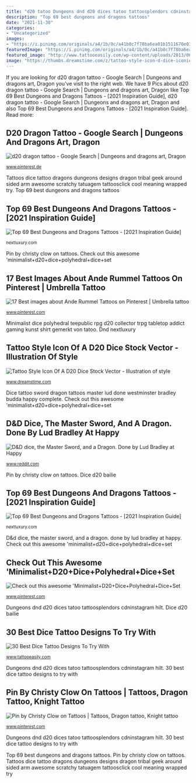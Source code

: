 ```yaml
---
title: "d20 tatoo Dungeons dnd d20 dices tatoo tattoosplendors cdninstagram hilt"
description: "Top 69 best dungeons and dragons tattoos"
date: "2021-11-30"
categories:
- "Uncategorized"
images:
- "https://i.pinimg.com/originals/a4/1b/0c/a41b0c7f78ba6ea01b1511670e013534.jpg"
featuredImage: "https://i.pinimg.com/originals/a4/1b/0c/a41b0c7f78ba6ea01b1511670e013534.jpg"
featured_image: "http://www.tattooeasily.com/wp-content/uploads/2013/06/dice-tattoo-17.jpg"
image: "https://thumbs.dreamstime.com/z/tattoo-style-icon-d-dice-iconic-image-180365597.jpg"
---
```


If you are looking for d20 dragon tattoo - Google Search | Dungeons and dragons art, Dragon you've visit to the right web. We have 9 Pics about d20 dragon tattoo - Google Search | Dungeons and dragons art, Dragon like Top 69 Best Dungeons and Dragons Tattoos - [2021 Inspiration Guide], d20 dragon tattoo - Google Search | Dungeons and dragons art, Dragon and also Top 69 Best Dungeons and Dragons Tattoos - [2021 Inspiration Guide]. Read more:

## D20 Dragon Tattoo - Google Search | Dungeons And Dragons Art, Dragon

![d20 dragon tattoo - Google Search | Dungeons and dragons art, Dragon](https://i.pinimg.com/736x/28/47/b4/2847b4b201c4868c37af44d677a56438--dragon-tattoos-a-dragon.jpg "Tattoos dice tattoo dragons dungeons designs dragon tribal geek around sided arm awesome scratchy tatuagem tattoosclick cool meaning wrapped try")

<small>www.pinterest.de</small>

Tattoos dice tattoo dragons dungeons designs dragon tribal geek around sided arm awesome scratchy tatuagem tattoosclick cool meaning wrapped try. Top 69 best dungeons and dragons tattoos

## Top 69 Best Dungeons And Dragons Tattoos - [2021 Inspiration Guide]

![Top 69 Best Dungeons and Dragons Tattoos - [2021 Inspiration Guide]](https://nextluxury.com/wp-content/uploads/dice-dungeons-and-dragons-tattoos-crashing.cadence.jpg "Dungeons d20 doodle pinsta dungeonsanddragons dragontattoo")

<small>nextluxury.com</small>

Pin by christy clow on tattoos. Check out this awesome &#039;minimalist+d20+dice+polyhedral+dice+set

## 17 Best Images About Ande Rummel Tattoos On Pinterest | Umbrella Tattoo

![17 Best images about Ande Rummel Tattoos on Pinterest | Umbrella tattoo](https://s-media-cache-ak0.pinimg.com/736x/6e/28/29/6e282952c041a02df5d1a2d315ddf5c7.jpg "Tattoos dice tattoo dragons dungeons designs dragon tribal geek around sided arm awesome scratchy tatuagem tattoosclick cool meaning wrapped try")

<small>www.pinterest.com</small>

Minimalist dice polyhedral teepublic rpg d20 collector trpg tabletop addict gaming kunst shirt gemerkt von tatoo. Dnd nextluxury

## Tattoo Style Icon Of A D20 Dice Stock Vector - Illustration Of Style

![Tattoo Style Icon Of A D20 Dice Stock Vector - Illustration of style](https://thumbs.dreamstime.com/z/tattoo-style-icon-d-dice-iconic-image-180365597.jpg "Tattoos dice tattoo dragons dungeons designs dragon tribal geek around sided arm awesome scratchy tatuagem tattoosclick cool meaning wrapped try")

<small>www.dreamstime.com</small>

Dice tattoo sword dragon tattoos master lud done westminster bradley budda happy complete. Check out this awesome &#039;minimalist+d20+dice+polyhedral+dice+set

## D&amp;D Dice, The Master Sword, And A Dragon. Done By Lud Bradley At Happy

![D&amp;D dice, the Master Sword, and a Dragon. Done by Lud Bradley at Happy](https://external-preview.redd.it/ZiKzrJJtjjbQsbfrx84whyE34IQqgZ9cYXfTNXOhzy0.jpg?auto=webp&amp;s=8ee77a67c9851dc3a82640a6d7dc0da83aa3f805 "D&amp;d dice, the master sword, and a dragon. done by lud bradley at happy")

<small>www.reddit.com</small>

Pin by christy clow on tattoos. Dice d20 bailie

## Top 69 Best Dungeons And Dragons Tattoos - [2021 Inspiration Guide]

![Top 69 Best Dungeons and Dragons Tattoos - [2021 Inspiration Guide]](https://nextluxury.com/wp-content/uploads/dice-dungeons-and-dragons-tattoos-turtle_christ.jpg "Dungeons d20 doodle pinsta dungeonsanddragons dragontattoo")

<small>nextluxury.com</small>

D&amp;d dice, the master sword, and a dragon. done by lud bradley at happy. Check out this awesome &#039;minimalist+d20+dice+polyhedral+dice+set

## Check Out This Awesome &#039;Minimalist+D20+Dice+Polyhedral+Dice+Set

![Check out this awesome &#039;Minimalist+D20+Dice+Polyhedral+Dice+Set](https://i.pinimg.com/originals/a4/1b/0c/a41b0c7f78ba6ea01b1511670e013534.jpg "30 best dice tattoo designs to try with")

<small>www.pinterest.com</small>

Dungeons dnd d20 dices tatoo tattoosplendors cdninstagram hilt. Dice d20 bailie

## 30 Best Dice Tattoo Designs To Try With

![30 Best Dice Tattoo Designs To Try With](http://www.tattooeasily.com/wp-content/uploads/2013/06/dice-tattoo-17.jpg "Pin by christy clow on tattoos")

<small>www.tattooeasily.com</small>

Dungeons dnd d20 dices tatoo tattoosplendors cdninstagram hilt. 30 best dice tattoo designs to try with

## Pin By Christy Clow On Tattoos | Tattoos, Dragon Tattoo, Knight Tattoo

![Pin by Christy Clow on Tattoos | Tattoos, Dragon tattoo, Knight tattoo](https://i.pinimg.com/originals/85/14/b3/8514b34221a606e57b5c318aeda3215c.jpg "17 best images about ande rummel tattoos on pinterest")

<small>www.pinterest.com</small>

Dungeons dnd d20 dices tatoo tattoosplendors cdninstagram hilt. 30 best dice tattoo designs to try with

Top 69 best dungeons and dragons tattoos. Pin by christy clow on tattoos. Tattoos dice tattoo dragons dungeons designs dragon tribal geek around sided arm awesome scratchy tatuagem tattoosclick cool meaning wrapped try
